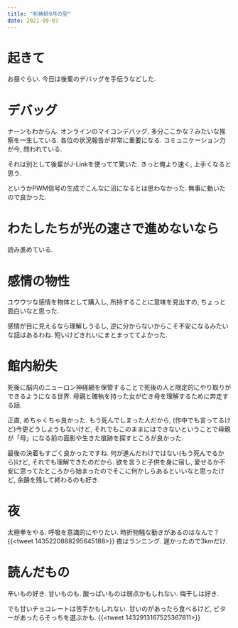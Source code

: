 ```yaml
---
title: "祈祷師9月の型"
date: 2021-09-07
---
```


# 起きて
お昼ぐらい. 今日は後輩のデバッグを手伝うなどした.

# デバッグ
ナーンもわからん. オンラインのマイコンデバッグ, 多分ここかな？みたいな推察を一生している. 各位の状況報告が非常に重要になる. コミュニケーション力が今, 問われている.

それは別として後輩がJ-Linkを使ってて驚いた. きっと俺より速く, 上手くなると思う.

というかPWM信号の生成でこんなに沼になるとは思わなかった. 無事に動いたので良かった.

# わたしたちが光の速さで進めないなら
読み進めている.
# 感情の物性
ユウウツな感情を物体として購入し, 所持することに意味を見出すの, ちょっと面白いなと思った.

感情が目に見えるなら理解しうるし, 逆に分からないからこそ不安になるみたいな話はあるわね. 短いけどきれいにまとまっててよかった.

# 館内紛失
死後に脳内のニューロン神経網を保管することで死後の人と限定的にやり取りができるようになる世界.
母親と確執を持った女が亡き母を理解するために奔走する話.

正直, めちゃくちゃ良かった. もう死んでしまった人だから, (作中でも言ってるけど)今更どうしようもないけど, それでもこのままにはできないということで母親が「母」になる前の面影や生きた痕跡を探すところが良かった. 

最後の決着もすごく良かったですね. 何が進んだわけではない(もう死んでるから)けど, それでも理解できたのだから. 欲を言うと子供を身に宿し, 愛せるか不安に思ってたところから始まったのでそこに何かしらあるといいなと思ったけど, 余韻を残して終わるのも好き.
# 夜
太極拳をやる. 呼吸を意識的にやりたい. 時折物騒な動きがあるのはなんで？
{{<tweet 1435220888295645188>}}
夜はランニング. 遅かったので3kmだけ.

# 読んだもの
辛いもの好き. 甘いものも. 酸っぱいものは弱点かもしれない. 梅干しは好き.

でも甘いチョコレートは苦手かもしれない. 甘いのがあったら食べるけど, ビターがあったらそっちを選ぶかも.
{{<tweet 1432913167525367811>}}